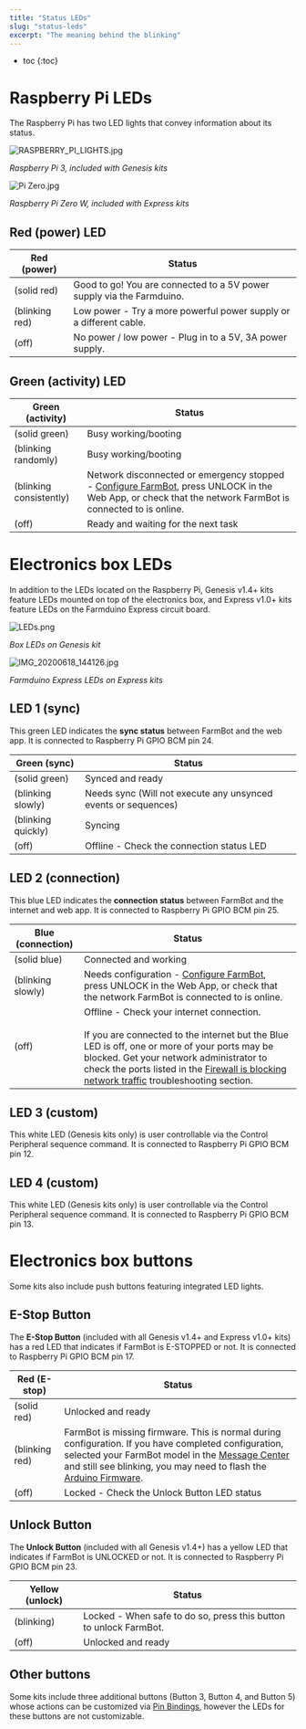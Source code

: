 ```yaml
---
title: "Status LEDs"
slug: "status-leds"
excerpt: "The meaning behind the blinking"
---
```


* toc
{:toc}

# Raspberry Pi LEDs
The Raspberry Pi has two LED lights that convey information about its status.

![RASPBERRY_PI_LIGHTS.jpg](RASPBERRY_PI_LIGHTS.jpg)

_Raspberry Pi 3, included with Genesis kits_



![Pi Zero.jpg](Pi_Zero.jpg)

_Raspberry Pi Zero W, included with Express kits_

## Red (power) LED

|Red (power)                   |Status                        |
|------------------------------|------------------------------|
|<span class="fa fa-circle red"></span> (solid red)|Good to go! You are connected to a 5V power supply via the Farmduino.
|<span class="fa fa-sun-o red"></span> (blinking red)|Low power - Try a more powerful power supply or a different cable.
|<span class="fa fa-circle-thin red"></span>  (off)|No power / low power - Plug in to a 5V, 3A power supply.

## Green (activity) LED

|Green (activity)              |Status                        |
|------------------------------|------------------------------|
|<span class="fa fa-circle green"></span> (solid green)|Busy working/booting
|<span class="fa fa-sun-o green"></span> (blinking randomly)|Busy working/booting
|<span class="fa fa-sun-o green"></span> (blinking consistently)|Network disconnected or emergency stopped - [Configure FarmBot](../farmbot-os/configurator.md), press <span class="fb-button fb-yellow">UNLOCK</span> in the Web App, or check that the network FarmBot is connected to is online.
|<span class="fa fa-circle-thin green"></span> (off)|Ready and waiting for the next task

# Electronics box LEDs
In addition to the LEDs located on the Raspberry Pi, Genesis v1.4+ kits feature LEDs mounted on top of the electronics box, and Express v1.0+ kits feature LEDs on the Farmduino Express circuit board.

![LEDs.png](LEDs.png)

_Box LEDs on Genesis kit_



![IMG_20200618_144126.jpg](IMG_20200618_144126.jpg)

_Farmduino Express LEDs on Express kits_

## LED 1 (sync)
This green LED indicates the **sync status** between FarmBot and the web app. It is connected to Raspberry Pi GPIO BCM pin 24.

|Green (sync)                  |Status                        |
|------------------------------|------------------------------|
|<span class="fa fa-circle green"></span> (solid green)|Synced and ready
|<span class="fa fa-sun-o green"></span> (blinking slowly)|Needs sync (Will not execute any unsynced events or sequences)
|<span class="fa fa-sun-o green"></span> (blinking quickly)|Syncing
|<span class="fa fa-circle-thin green"></span> (off)|Offline - Check the connection status LED

## LED 2 (connection)
This blue LED indicates the **connection status** between FarmBot and the internet and web app. It is connected to Raspberry Pi GPIO BCM pin 25.

|Blue (connection)             |Status                        |
|------------------------------|------------------------------|
|<span class="fa fa-circle blue"></span> (solid blue)|Connected and working
|<span class="fa fa-sun-o blue"></span> (blinking slowly)|Needs configuration - [Configure FarmBot](../farmbot-os/configurator.md), press <span class="fb-button fb-yellow">UNLOCK</span> in the Web App, or check that the network FarmBot is connected to is online.
|<span class="fa fa-circle-thin blue"></span> (off)|Offline - Check your internet connection.<br><br>If you are connected to the internet but the Blue LED is off, one or more of your ports may be blocked. Get your network administrator to check the ports listed in the [Firewall is blocking network traffic](../../Extras/troubleshooting/connecting-farmbot-to-the-web-app.md#6--firewall-is-blocking-network-traffic) troubleshooting section.

## LED 3 (custom)
This white LED (Genesis kits only) is user controllable via the <span class="fb-step fb-write-pin">Control Peripheral</span> sequence command. It is connected to Raspberry Pi GPIO BCM pin 12.

## LED 4 (custom)
This white LED (Genesis kits only) is user controllable via the <span class="fb-step fb-write-pin">Control Peripheral</span> sequence command. It is connected to Raspberry Pi GPIO BCM pin 13.

# Electronics box buttons
Some kits also include push buttons featuring integrated LED lights.

## E-Stop Button
The **E-Stop Button** (included with all Genesis v1.4+ and Express v1.0+ kits) has a red LED that indicates if FarmBot is <span class="fb-button fb-red">E-STOPPED</span> or not. It is connected to Raspberry Pi GPIO BCM pin 17.

|Red (E-stop)                  |Status                        |
|------------------------------|------------------------------|
|<span class="fa fa-circle red"></span> (solid red)|Unlocked and ready
|<span class="fa fa-sun-o red"></span> (blinking red)|FarmBot is missing firmware. This is normal during configuration. If you have completed configuration, selected your FarmBot model in the [Message Center](../../The-FarmBot-Web-App/the-farmbot-web-app/message-center.md) and still see blinking, you may need to flash the [Arduino Firmware](../../FarmBot-OS/arduino-firmware.md).
|<span class="fa fa-circle-thin red"></span> (off)|Locked - Check the Unlock Button LED status

## Unlock Button
The **Unlock Button** (included with all Genesis v1.4+) has a yellow LED that indicates if FarmBot is <span class="fb-button fb-yellow">UNLOCKED</span> or not. It is connected to Raspberry Pi GPIO BCM pin 23.

|Yellow (unlock)               |Status                        |
|------------------------------|------------------------------|
|<span class="fa fa-sun-o orange"></span> (blinking)|Locked - When safe to do so, press this button to unlock FarmBot.
|<span class="fa fa-circle-thin orange"></span> (off)|Unlocked and ready

## Other buttons
Some kits include three additional buttons (Button 3, Button 4, and Button 5) whose actions can be customized via [Pin Bindings](../../The-FarmBot-Web-App/settings/pin-bindings.md), however the LEDs for these buttons are not customizable.
